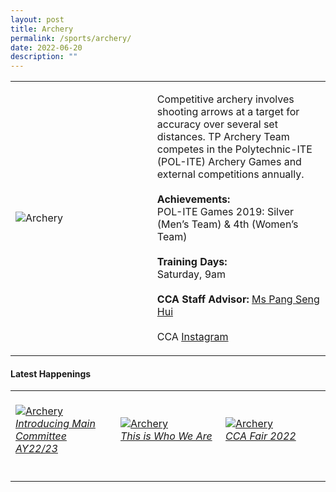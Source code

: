 ```yaml
---
layout: post
title: Archery
permalink: /sports/archery/
date: 2022-06-20
description: ""
---
```

<table>
    <tr>
        <td style="width:45%"><image src="/images/Sports/ARCHERY.png" style="display:block;margin-left:auto;margin-right:auto;" alt="Archery"></image></td>
        <td>
            <p>
                Competitive archery involves shooting arrows at a target for accuracy over several set distances. TP Archery Team competes in the Polytechnic-ITE (POL-ITE) Archery Games and external competitions annually.<br>
                <br>
                <b>Achievements:</b><br>
                POL-ITE Games 2019: Silver (Men’s Team) & 4th (Women’s Team)<br>
                <br>
                <b>Training Days:</b><br>
                Saturday, 9am<br>
                <br>
                <b>CCA Staff Advisor:</b> <a href="mailto:senghui@TP.EDU.SG">Ms Pang Seng Hui</a><br>
                <br>
                CCA <a href="https://www.instagram.com/tparchery">Instagram</a>
            </p>
        </td>
    </tr>
</table>

#### Latest Happenings

<table>
    <tr>
        <td style="width:33%"><br>
            <a href="https://www.instagram.com/p/CdNmAGYP2pP/">
                <image src="/images/Sports/ARCHERY_Introducing Main Committee AY22-23.png" style="display:block;margin-left:auto;margin-right:auto;" alt="Archery">
                <h6 style="margin-top:0%">Introducing Main Committee AY22/23</h6>
                </image>
            </a>
        </td>
        <td style="width:33%"><br>
            <a href="https://www.instagram.com/p/Cczo96tJO7S/">
                <image src="/images/Sports/ARCHERY_This is who we are.png" style="display:block;margin-left:auto;margin-right:auto;" alt="Archery">
                <h6 style="margin-top:0%">This is Who We Are</h6>
                </image>
            </a>
        </td>
        <td style="width:33%"><br>
            <a href="https://www.instagram.com/p/CcnA67zp84T/">
                <image src="/images/Sports/ARCHERY_CCA Fair 2022.png" style="display:block;margin-left:auto;margin-right:auto;" alt="Archery">
                <h6 style="margin-top:0%">CCA Fair 2022</h6>
                </image>
            </a>
        </td>
    </tr>
</table>